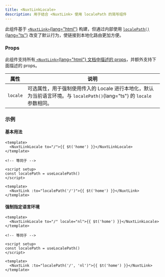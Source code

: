 ```yaml
---
title: <NuxtLinkLocale>
description: 用于结合 <NuxtLink> 使用 localePath 的简写组件
---
```


此组件基于 [`<NuxtLink>`{lang="html"}](https://nuxt.com/docs/api/components/nuxt-link#nuxtlink) 构建，但通过内部使用 [`localePath()`{lang="ts"}](/docs/api/vue#localepath) 改变了默认行为，使链接到本地化路由更加方便。

### Props

此组件支持所有[ `<NuxtLink>`{lang="html"} 文档中描述的 props](https://nuxt.com/docs/api/components/nuxt-link#props)，并额外支持下面描述的 props。

| 属性       | 说明                                                                                                                                            |
| ---------- | ----------------------------------------------------------------------------------------------------------------------------------------------- |
| `locale`   | 可选属性，用于强制使用传入的 Locale 进行本地化，默认为当前语言环境。与 `localePath()`{lang="ts"} 的 `locale` 参数相同。 |


### 示例

#### 基本用法

```vue
<template>
  <NuxtLinkLocale to="/">{{ $t('home') }}</NuxtLinkLocale>
</template>

<!-- 等同于 -->

<script setup>
const localePath = useLocalePath()
</script>

<template>
  <NuxtLink :to="localePath('/')">{{ $t('home') }}</NuxtLink>
</template>
```

#### 强制指定语言环境

```vue
<template>
  <NuxtLinkLocale to="/" locale="nl">{{ $t('home') }}</NuxtLinkLocale>
</template>

<!-- 等同于 -->

<script setup>
const localePath = useLocalePath()
</script>

<template>
  <NuxtLink :to="localePath('/', 'nl')">{{ $t('home') }}</NuxtLink>
</template>
```
